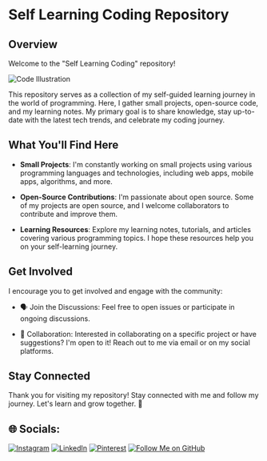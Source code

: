 # Self Learning Coding Repository

## Overview
Welcome to the "Self Learning Coding" repository!

![Code Illustration](https://camo.githubusercontent.com/cae12fddd9d6982901d82580bdf321d81fb299141098ca1c2d4891870827bf17/68747470733a2f2f6d69726f2e6d656469756d2e636f6d2f6d61782f313336302f302a37513379765349765f7430696f4a2d5a2e676966)

This repository serves as a collection of my self-guided learning journey in the world of programming. Here, I gather small projects, open-source code, and my learning notes. My primary goal is to share knowledge, stay up-to-date with the latest tech trends, and celebrate my coding journey.

## What You'll Find Here
- **Small Projects**: I'm constantly working on small projects using various programming languages and technologies, including web apps, mobile apps, algorithms, and more.

- **Open-Source Contributions**: I'm passionate about open source. Some of my projects are open source, and I welcome collaborators to contribute and improve them.

- **Learning Resources**: Explore my learning notes, tutorials, and articles covering various programming topics. I hope these resources help you on your self-learning journey.

## Get Involved
I encourage you to get involved and engage with the community:

- 🗣️ Join the Discussions: Feel free to open issues or participate in ongoing discussions.

- 🤝 Collaboration: Interested in collaborating on a specific project or have suggestions? I'm open to it! Reach out to me via email or on my social platforms.

## Stay Connected
Thank you for visiting my repository! Stay connected with me and follow my journey. Let's learn and grow together. 🚀

## 🌐 Socials:
[![Instagram](https://img.shields.io/badge/Instagram-%23E4405F.svg?logo=Instagram&logoColor=white)](https://instagram.com/Dinoxxcs) [![LinkedIn](https://img.shields.io/badge/LinkedIn-%230077B5.svg?logo=linkedin&logoColor=white)](https://linkedin.com/in/andikanoorismawan) [![Pinterest](https://img.shields.io/badge/Pinterest-%23E60023.svg?logo=Pinterest&logoColor=white)](https://pinterest.com/Anoorism) 
[![Follow Me on GitHub](https://img.shields.io/github/followers/Dinoxxc?label=Follow%20Me&style=social)](https://github.com/Dinoxxc)
